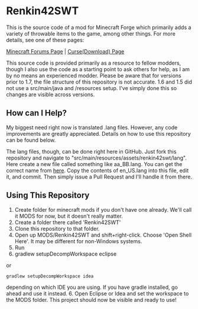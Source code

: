Renkin42SWT
===========

This is the source code of a mod for Minecraft Forge which primarily adds a variety of throwable items to the game, among other things. For more details, see one of these pages:

[Minecraft Forums Page][mcf] | [Curse(Download) Page][curse]

This source code is provided primarily as a resource to fellow modders, though I also use the code as a starting point to ask others for help, as I am by no means an experienced modder. Please be aware that for versions prior to 1.7, the file structure of this repository is not accurate. 1.6 and 1.5 did not use a src/main/java and /resources setup. I've simply done this so changes are visible across versions.

How can I Help?
---------------

My biggest need right now is translated .lang files. However, any code improvements are greatly appreciated. Details on how to use this repository can be found below.

The lang files, though, can be done right here in GitHub. Just fork this repository and navigate to "src/main/resources/assets/renkin42swt/lang". Here create a new file called something like aa_BB.lang. You can get the correct name from [here][lang-codes]. Copy the contents of en_US.lang into this file, edit it, and commit. Then simply issue a Pull Request and I'll handle it from there.

Using This Repository
---------------------

1. Create folder for minecraft mods if you don't have one already. We'll call it MODS for now, but it doesn't really matter.
2. Create a folder there called 'Renkin42SWT'
3. Clone this repository to that folder.
4. Open up MODS/Renkin42SWT and shift+right-click. Choose 'Open Shell Here'. It may be different for non-Windows systems.
5. Run 
6. 
	gradlew setupDecompWorkspace eclipse

or

	gradlew setupDecompWorkspace idea
	
depending on which IDE you are using. If you have gradle installed, go ahead and use it instead.
6. Open Eclipse or Idea and set the workspace to the MODS folder. This project should now be visible and ready to use!

[mcf]: http://www.minecraftforum.net/topic/1847376-forge-renkin42s-stuff-worth-throwing-mod/
[curse]: http://www.curse.com/mc-mods/minecraft/stuff-worth-throwing
[lang-codes]: http://minecraft.gamepedia.com/Language
